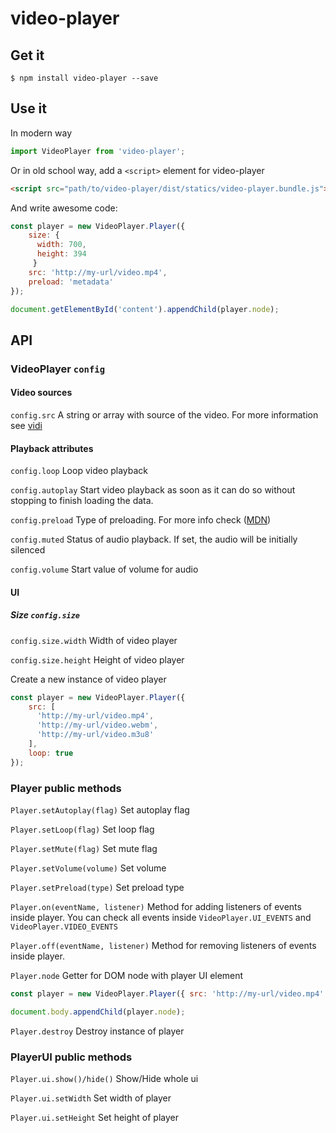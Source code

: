 # video-player

## Get it

```
$ npm install video-player --save
```

## Use it

In modern way

```javascript
import VideoPlayer from 'video-player';
```

Or in old school way, add a `<script>` element for video-player

```html
<script src="path/to/video-player/dist/statics/video-player.bundle.js"></script>
```

And write awesome code:

```javascript
const player = new VideoPlayer.Player({
    size: {
      width: 700,
      height: 394
     }
    src: 'http://my-url/video.mp4',
    preload: 'metadata'
});

document.getElementById('content').appendChild(player.node);
```

## API

### VideoPlayer ```config```

#### Video sources

```config.src``` A string or array with source of the video. For more information see [vidi](https://github.com/wix/vidi)

#### Playback attributes

```config.loop``` Loop video playback

```config.autoplay``` Start video playback as soon as it can do so without stopping to finish loading the data.

```config.preload``` Type of preloading. For more info check ([MDN](https://developer.mozilla.org/en/docs/Web/HTML/Element/video))

```config.muted``` Status of audio playback. If set, the audio will be initially silenced

```config.volume``` Start value of volume for audio

#### UI

##### Size ```config.size```

```config.size.width``` Width of video player

```config.size.height``` Height of video player

Create a new instance of video player

```javascript
const player = new VideoPlayer.Player({
    src: [
      'http://my-url/video.mp4',
      'http://my-url/video.webm',
      'http://my-url/video.m3u8'
    ],
    loop: true
});
```

### Player public methods

```Player.setAutoplay(flag)``` Set autoplay flag

```Player.setLoop(flag)``` Set loop flag

```Player.setMute(flag)``` Set mute flag

```Player.setVolume(volume)``` Set volume

```Player.setPreload(type)``` Set preload type

```Player.on(eventName, listener)``` Method for adding listeners of events inside player. You can check all events inside ```VideoPlayer.UI_EVENTS``` and ```VideoPlayer.VIDEO_EVENTS```

```Player.off(eventName, listener)``` Method for removing listeners of events inside player.

```Player.node``` Getter for DOM node with player UI element

```javascript
const player = new VideoPlayer.Player({ src: 'http://my-url/video.mp4' });

document.body.appendChild(player.node);
```

```Player.destroy``` Destroy instance of player

### PlayerUI public methods

```Player.ui.show()/hide()``` Show/Hide whole ui

```Player.ui.setWidth``` Set width of player

```Player.ui.setHeight``` Set height of player
